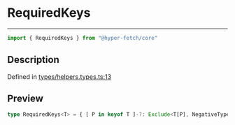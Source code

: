

# RequiredKeys

<div class="api-docs__separator" data-reactroot="">

---

</div><div class="api-docs__import" data-reactroot="">

```ts
import { RequiredKeys } from "@hyper-fetch/core"
```

</div><div class="api-docs__section">

## Description

</div><div class="api-docs__description"><span class="api-docs__do-not-parse">



</span></div><p class="api-docs__definition">

Defined in [types/helpers.types.ts:13](https://github.com/BetterTyped/hyper-fetch/blob/7e232edb/packages/core/src/types/helpers.types.ts#L13)

</p><div class="api-docs__section">

## Preview

</div><div class="api-docs__preview type single">

```ts
type RequiredKeys<T> = { [ P in keyof T ]-?: Exclude<T[P], NegativeTypes> };
```

</div>